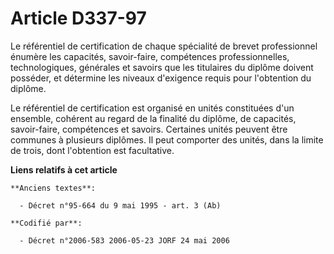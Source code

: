 # Article D337-97

Le référentiel de certification de chaque spécialité de brevet professionnel énumère les capacités, savoir-faire, compétences
professionnelles, technologiques, générales et savoirs que les titulaires du diplôme doivent posséder, et détermine les
niveaux d'exigence requis pour l'obtention du diplôme.

Le référentiel de certification est organisé en unités constituées d'un ensemble, cohérent au regard de la finalité du
diplôme, de capacités, savoir-faire, compétences et savoirs. Certaines unités peuvent être communes à plusieurs diplômes. Il
peut comporter des unités, dans la limite de trois, dont l'obtention est facultative.

**Liens relatifs à cet article**

	**Anciens textes**:

	  - Décret n°95-664 du 9 mai 1995 - art. 3 (Ab)

	**Codifié par**:

	  - Décret n°2006-583 2006-05-23 JORF 24 mai 2006
